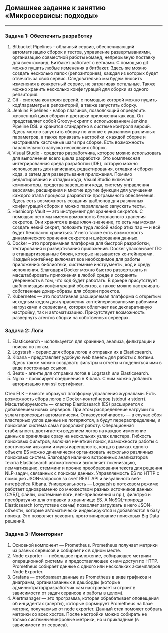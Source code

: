 ## Домашнее задание к занятию «Микросервисы: подходы»
-----
### Задача 1: Обеспечить разработку
1. Bitbucket Pipelines - облачный сервис, обеспечивающий автоматизацию сборок и тестов, управление развертываниями, организацию совместной работы команд, непрерывную поставку для всех команд. Битбакет работает с ветками. С помощью git можно пушить любые изменения в битбакет. Здесь же можно создать несколько папок (репозиториев), каждая из которых будет отвечать за свой сервис. Следовательно мы будем вносить изменения в конкретный сервис, не затрагивая остальные. Также можно хранить несколько конфигураций для сборки из одного репзитория.
2. Git - система контроля версий, с помощью которой можно пушить код\параметры в репозиторий, а также запустить сборку.
3. Jenkins Pipelines - набор плагинов, позволяющий определить жизненный цикл сборки и доставки приложения как код. Он представляет собой Groovy-скрипт с использованием Jenkins Pipeline DSL и хранится стандартно в системе контроля версий. Здесь можно запустить сборку по кнопке с указанием различных параметров, а также привязать настройки к каждой сборке и настраивать кастомные шаги при сборке. Есть возможность параллельного запуска нескольких сборок.
4. Visual Studio - средство разработчика, которое можно использовать для выполнения всего цикла разработки. Это комплексная интегрированная среда разработки (IDE), которую можно использовать для написания, редактирования, отладки и сборки кода, а затем для развертывания приложения. Помимо редактирования и отладки кода, Visual Studio включает компиляторы, средства завершения кода, систему управления версиями, расширения и многие другие функции для улучшения каждого этапа процесса разработки программного обеспечения. Здесь есть возможность создания шаблонов для различных конфигураций сборок и можно параллельно запускать тесты.
5. Hashicorp Vault — это инструмент для хранения секретов. С помощью него мы имеем воможность безопасного хранения секретов. Они хранятся в виде ключ-значение, то есть мы можем создать некий секрет, положить туда любой набор этих пар — и всё будет безопасно храниться. У него также есть возможность динамического хранения секретов и шифрования данных.
6. Docker – это программная платформа для быстрой разработки, тестирования и развертывания приложений. Docker упаковывает ПО в стандартизованные блоки, которые называются контейнерами. Каждый контейнер включает все необходимое для работы приложения: библиотеки, системные инструменты, код и среду исполнения. Благодаря Docker можно быстро развертывать и масштабировать приложения в любой среде и сохранять уверенность в том, что код будет работать. В докере присутствует шаблонизация конфигураций объектов, а также можно настраивать собственные докер-образы для сборки проектов.
7. Kubernetes — это портативная расширяемая платформа с открытым исходным кодом для управления контейнеризованными рабочими нагрузками и сервисами, которая облегчает как декларативную настройку, так и автоматизацию. Присутствует возможность развернуть агентов сборки на собственных серверах.

### Задача 2: Логи
1. Elasticsearch - используется для хранения, анализа, фильтрации и поиска по логам.
2. Logstash - сервис для сбора логов и отправки их в Elasticsearch. 
3. Kibana - представляет удобную web панель для работы с логами. Здесь также можно создавать фильтры и отчеты и поделиться ими в виде постоянных ссылок.
4. Beats - агенты для отправки логов в Logstash или Elasticsearch.
5. Nginx - проксирует соединения в Kibana. С ним можно добавить авторизацию или ssl сертификат.

Стек ELK – вместе образуют платформу управления журналами. Есть возможность сбора логов с Docker-контейнеров (stdout и stderr). Масштабируемость — кластер Elasticsearch (ES) расширяется с добавлением новых серверов. При этом распределение нагрузки по узлам происходит автоматически. Отказоустойчивость — в случае сбоя кластерных узлов данные не потеряются, а будут перераспределены, и поисковая система сама продолжит работу. Операционная стабильность достигается ведением логов на каждое изменение данных в хранилище сразу на нескольких узлах кластера. Гибкость поисковых фильтров, включая нечеткий поиск, возможности работы с восточными языками и мультиарендность, когда в рамках одного объекта ES можно динамически организовать несколько различных поисковых систем. Благодаря наличию встроенных анализаторов текста Elasticsearch автоматически выполняет токенизацию, лемматизацию, стемминг и прочие преобразования текста для решения NLP-задач, связанных с поиском данных. Управляемость ES по HTTP с помощью JSON-запросов за счет REST API и визуального веб-интерфейса Kibana. Универсальность — Logsatsh в потоковом режиме работает одновременно со множеством разных источников данных (СУБД, файлы, системные логи, веб-приложения и пр.), фильтруя и преобразуя их для отправки в хранилище ES. А NoSQL-природа Elasticsearch (отсутствие схемы) позволяет загружать в него JSON-объекты, которые автоматически индексируются и добавляются в базу поиска. Это позволяет ускорить прототипирование поисковых Big Data решений.

### Задача 3: Мониторинг
1. Основной компонент — Prometheus. Prometheus получает метрики из разных сервисов и собирает их в одном месте.
2. Node exporter — небольшое приложение, собирающее метрики операционной системы и предоставляющее к ним доступ по HTTP. Prometheus собирает данные с одного или нескольких экземпляров Node Exporter.
3. Grafana — отображает данные из Prometheus в виде графиков и диаграмм, организованных в дашборды (которые администратор\разработчик сам настраивает и строит в зависимости от задач сервисов и работы в целом).
4. Alertmanager — это программа, которая обрабатывает оповещения об инцидентах (алерты), которые формирует Prometheus на базе метрик, получаемых от node exporter.
Данный стек поможет собрать метрики со всех хостов. После настройки можно собирать не только системные\инфровые метрики, но и прикладные (в зависимости от сервиса).
